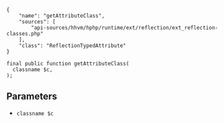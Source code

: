``` yamlmeta
{
    "name": "getAttributeClass",
    "sources": [
        "api-sources/hhvm/hphp/runtime/ext/reflection/ext_reflection-classes.php"
    ],
    "class": "ReflectionTypedAttribute"
}
```




``` Hack
final public function getAttributeClass(
  classname $c,
);
```




## Parameters




+ ` classname $c `
<!-- HHAPIDOC -->
